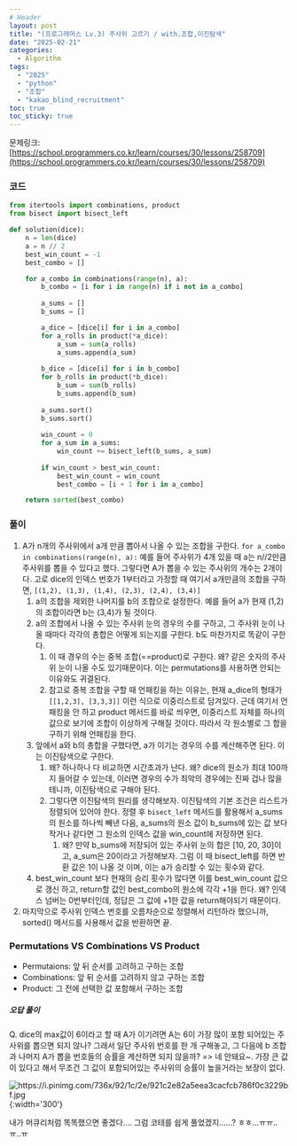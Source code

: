 ```yaml
---
# Header
layout: post
title: "(프로그래머스 Lv.3) 주사위 고르기 / with.조합,이진탐색"
date: "2025-02-21"
categories: 
  - Algorithm
tags: 
  - "2025"
  - "python"
  - "조합"
  - "kakao_blind_recruitment"
toc: true
toc_sticky: true
---
```


문제링크: [https://school.programmers.co.kr/learn/courses/30/lessons/258709](https://school.programmers.co.kr/learn/courses/30/lessons/258709)

### 코드
```python
from itertools import combinations, product
from bisect import bisect_left

def solution(dice):
    n = len(dice)
    a = n // 2
    best_win_count = -1
    best_combo = []

    for a_combo in combinations(range(n), a):
        b_combo = [i for i in range(n) if i not in a_combo]
        
        a_sums = []
        b_sums = []

        a_dice = [dice[i] for i in a_combo]  
        for a_rolls in product(*a_dice):    
            a_sum = sum(a_rolls)             
            a_sums.append(a_sum)             
        
        b_dice = [dice[i] for i in b_combo]
        for b_rolls in product(*b_dice):     
            b_sum = sum(b_rolls)             
            b_sums.append(b_sum)             
        
        a_sums.sort()
        b_sums.sort()
        
        win_count = 0
        for a_sum in a_sums:
            win_count += bisect_left(b_sums, a_sum)
        
        if win_count > best_win_count:
            best_win_count = win_count
            best_combo = [i + 1 for i in a_combo]

    return sorted(best_combo)
```

### 풀이
1. A가 n개의 주사위에서 a개 만큼 뽑아서 나올 수 있는 조합을 구한다. `for a_combo in combinations(range(n), a):`
	예를 들어 주사위가 4개 있을 때 a는 n//2만큼 주사위를 뽑을 수 있다고 했다. 그렇다면 A가 뽑을 수 있는 주사위의 개수는 2개이다. 고로 dice의 인덱스 번호가 1부터라고 가정할 때 여기서 a개만큼의 조합을 구하면, `[(1,2), (1,3), (1,4), (2,3), (2,4), (3,4)]`
	1. a의 조합을 제외한 나머지를 b의 조합으로 설정한다.
		예를 들어 a가 현재 (1,2)의 조합이라면 b는 (3,4)가 될 것이다.
	2. a의 조합에서 나올 수 있는 주사위 눈의 경우의 수를 구하고, 그 주사위 눈이 나올 때마다 각각의 총합은 어떻게 되는지를 구한다. b도 마찬가지로 똑같이 구한다. 
		1. 이 때 경우의 수는 중복 조합(==product)로 구한다. 왜? 같은 숫자의 주사위 눈이 나올 수도 있기때문이다. 이는 permutations를 사용하면 안되는 이유와도 귀결된다.
		2. 참고로 중복 조합을 구할 때 언패킹을 하는 이유는, 현재 a_dice의 형태가 `[[1,2,3], [3,3,3]]` 이런 식으로 이중리스트로 담겨있다. 근데 여기서 언패킹을 안 하고 product 메서드를 바로 씌우면, 이중리스트 자체를 하나의 값으로 보기에 조합이 이상하게 구해질 것이다. 따라서 각 원소별로 그 합을 구하기 위해 언패킹을 한다.
	3. 앞에서 a와 b의 총합을 구했다면, a가 이기는 경우의 수를 계산해주면 된다. 이는 이진탐색으로 구한다. 
		1. 왜? 하나하나 다 비교하면 시간초과가 난다. 왜? dice의 원소가 최대 100까지 들어갈 수 있는데, 이러면 경우의 수가 최악의 경우에는 진짜 겁나 많을테니까, 이진탐색으로 구해야 된다. 
		2. 그렇다면 이진탐색의 원리를 생각해보자. 이진탐색의 기본 조건은 리스트가 정렬되어 있어야 한다. 정렬 후 `bisect_left` 메서드를 활용해서 a_sums의 원소를 하나씩 빼낸 다음, a_sums의 원소 값이 b_sums에 있는 값 보다 작거나 같다면 그 원소의 인덱스 값을 win_count에 저장하면 된다. 
			1. 왜? 만약 b_sums에 저장되어 있는 주사위 눈의 합은 [10, 20, 30]이고, a_sum은 20이라고 가정해보자. 그럼 이 때 bisect_left를 하면 반환 값은 1이 나올 것 이며, 이는 a가 승리할 수 있는 횟수와 같다. 
	4. best_win_count 보다 현재의 승리 횟수가 많다면 이를 best_win_count 값으로 갱신 하고, return할 값인 best_combo의 원소에 각각 +1을 한다. 왜? 인덱스 넘버는 0번부터인데, 정답은 그 값에 +1한 값을 return해야되기 때문이다.
2. 마지막으로 주사위 인덱스 번호를 오름차순으로 정렬해서 리턴하라 했으니까, sorted() 메서드를 사용해서 값을 반환하면 끝.

### Permutations VS Combinations VS Product
- Permutaions: 앞 뒤 순서를 고려하고 구하는 조합
- Combinations: 앞 뒤 순서를 고려하지 않고 구하는 조합
- Product: 그 전에 선택한 값 포함해서 구하는 조합


##### 오답 풀이
Q. dice의 max값이 6이라고 할 때 A가 이기려면 A는 6이 가장 많이 포함 되어있는 주사위를 뽑으면 되지 않나? 그래서 일단 주사위 번호를 한 개 구해놓고, 그 다음에 b 조합과 나머지 A가 뽑을 번호들의 승률을 계산하면 되지 않을까?
=> 네 안돼요~. 가장 큰 값이 있다고 해서 무조건 그 값이 포함되어있는 주사위의 승률이 높을거라는 보장이 없다.

![https://i.pinimg.com/736x/92/1c/2e/921c2e82a5eea3cacfcb786f0c3229bf.jpg
](https://i.pinimg.com/736x/92/1c/2e/921c2e82a5eea3cacfcb786f0c3229bf.jpg){:width='300'}

내가 머큐리처럼 똑똑했으면 좋겠다.... 그럼 코테를 쉽게 풀었겠지......?
ㅎㅎ...ㅠㅠ..ㅠ..ㅠ
